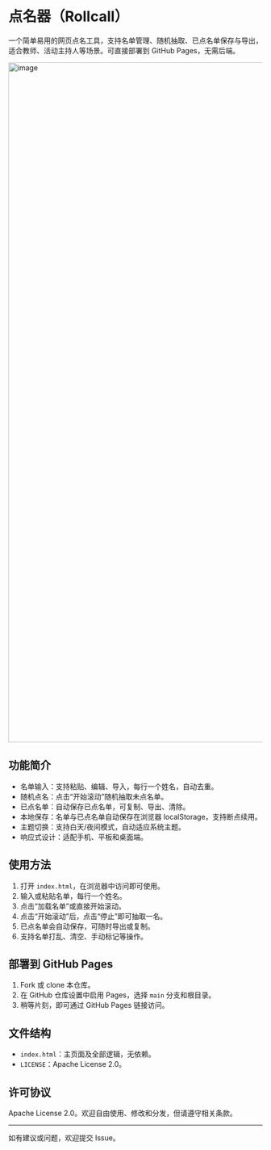 # 点名器（Rollcall）

一个简单易用的网页点名工具，支持名单管理、随机抽取、已点名单保存与导出，适合教师、活动主持人等场景。可直接部署到 GitHub Pages，无需后端。

<img width="2092" height="1347" alt="image" src="https://github.com/user-attachments/assets/800852a8-c058-43a9-979f-0dad86e630dd" />


## 功能简介

- 名单输入：支持粘贴、编辑、导入，每行一个姓名，自动去重。
- 随机点名：点击“开始滚动”随机抽取未点名单。
- 已点名单：自动保存已点名单，可复制、导出、清除。
- 本地保存：名单与已点名单自动保存在浏览器 localStorage，支持断点续用。
- 主题切换：支持白天/夜间模式，自动适应系统主题。
- 响应式设计：适配手机、平板和桌面端。

## 使用方法

1. 打开 `index.html`，在浏览器中访问即可使用。
2. 输入或粘贴名单，每行一个姓名。
3. 点击“加载名单”或直接开始滚动。
4. 点击“开始滚动”后，点击“停止”即可抽取一名。
5. 已点名单会自动保存，可随时导出或复制。
6. 支持名单打乱、清空、手动标记等操作。

## 部署到 GitHub Pages

1. Fork 或 clone 本仓库。
2. 在 GitHub 仓库设置中启用 Pages，选择 `main` 分支和根目录。
3. 稍等片刻，即可通过 GitHub Pages 链接访问。

## 文件结构

- `index.html`：主页面及全部逻辑，无依赖。
- `LICENSE`：Apache License 2.0。

## 许可协议

Apache License 2.0。欢迎自由使用、修改和分发，但请遵守相关条款。

---

如有建议或问题，欢迎提交 Issue。
